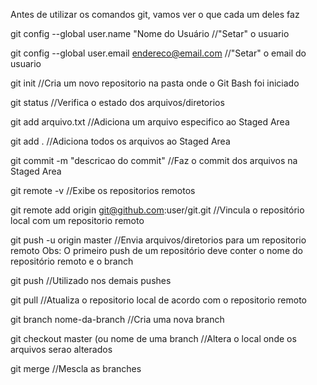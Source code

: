 Antes de utilizar os comandos git, vamos ver o que cada um deles faz



git config --global user.name "Nome do Usuário			//"Setar" o usuario

git config --global user.email	endereco@email.com		//"Setar" o email do usuario

git init							//Cria um novo repositorio na pasta onde o Git Bash foi iniciado

git status							//Verifica o estado dos arquivos/diretorios

git add	arqu⁭ivo.txt						//Adiciona um arquivo especifico ao Staged Area

git add .							//Adiciona todos os arquivos ao Staged Area

git commit -m "descricao do commit"				//Faz o commit dos arquivos na Staged Area

git remote -v							//Exibe os repositorios remotos

git remote add origin git@github.com:user/git.git		//Vincula o repositório local com um repositorio remoto

git push -u origin master					//Envia arquivos/diretorios para um repositorio remoto
Obs: O primeiro push de um repositório deve conter o nome
do repositório remoto e o branch

git push							//Utilizado nos demais pushes

git pull							//Atualiza o repositorio local de acordo com o repositorio remoto

git branch nome-da-branch					//Cria uma nova branch

git checkout master (ou nome de uma branch			//Altera o local onde os arquivos serao alterados

git merge							//Mescla as branches